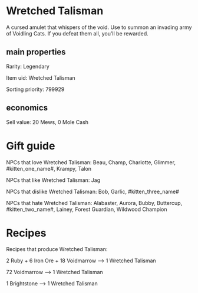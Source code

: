 # Wretched Talisman

A cursed amulet that whispers of the void. Use to summon an invading army of Voidling Cats. If you defeat them all, you'll be rewarded.

## main properties

Rarity: Legendary

Item uid: Wretched Talisman

Sorting priority: 799929

## economics

Sell value: 20 Mews, 0 Mole Cash

# Gift guide

NPCs that love Wretched Talisman: Beau, Champ, Charlotte, Glimmer, #kitten_one_name#, Krampy, Talon

NPCs that like Wretched Talisman: Jag

NPCs that dislike Wretched Talisman: Bob, Garlic, #kitten_three_name#

NPCs that hate Wretched Talisman: Alabaster, Aurora, Bubby, Buttercup, #kitten_two_name#, Lainey, Forest Guardian, Wildwood Champion

# Recipes

Recipes that produce Wretched Talisman:

2 Ruby + 6 Iron Ore + 18 Voidmarrow --> 1 Wretched Talisman

72 Voidmarrow --> 1 Wretched Talisman

1 Brightstone --> 1 Wretched Talisman